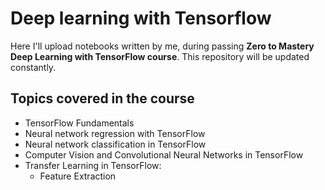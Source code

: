 # Deep learning with Tensorflow

Here I'll upload notebooks written by me, during passing **Zero to Mastery Deep Learning with TensorFlow course**. This repository will be updated constantly.


## Topics covered in the course

- TensorFlow Fundamentals
- Neural network regression with TensorFlow
- Neural network classification in TensorFlow
- Computer Vision and Convolutional Neural Networks in TensorFlow
- Transfer Learning in TensorFlow:
  - Feature Extraction
